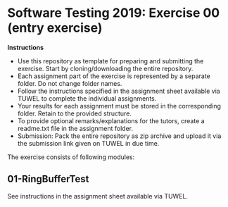 # Software Testing 2019: Exercise 00 (entry exercise)

**Instructions**

* Use this repository as template for preparing and submitting the exercise. Start by cloning/downloading the entire repository. 
* Each assignment part of the exercise is represented by a separate folder. Do not change folder names.
* Follow the instructions specified in the assignment sheet available via TUWEL to complete the individual assignments.
* Your results for each assignment must be stored in the corresponding folder. Retain to the provided structure.
* To provide optional remarks/explanations for the tutors, create a readme.txt file in the assignment folder.  
* Submission: Pack the entire repository as zip archive and upload it via the submission link given on TUWEL in due time.

The exercise consists of following modules:

## 01-RingBufferTest
See instructions in the assignment sheet available via TUWEL.




